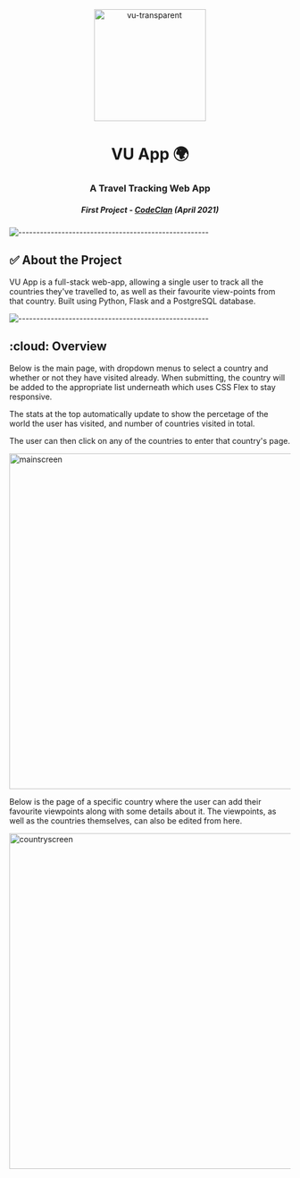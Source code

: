 <div align="center">
  <a href="https://ibb.co/KL5WYs9"><img height="200" width="auto" src="https://i.ibb.co/Sd6B2mK/vu-transparent.png" alt="vu-transparent" border="0"></a>
</div>

<b><h1 align='center'> VU App 🌍 </h1></b>

<h3 align='center'> A Travel Tracking Web App </h3>

<h5 align="center"> First Project - <a href="https://codeclan.com/">CodeClan</a> (April 2021) </h5>

![-----------------------------------------------------](https://raw.githubusercontent.com/andreasbm/readme/master/assets/lines/rainbow.png)

<!-- ABOUT THE PROJECT -->
<h2 id="about-the-project"> ✅ About the Project</h2>

VU App is a full-stack web-app, allowing a single user to track all the countries they've travelled to, as well as their favourite view-points from that country. 
Built using Python, Flask and a PostgreSQL database.

![-----------------------------------------------------](https://raw.githubusercontent.com/andreasbm/readme/master/assets/lines/rainbow.png)

<!-- OVERVIEW -->
<h2 id="overview"> :cloud: Overview</h2>

Below is the main page, with dropdown menus to select a country and whether or not they have visited already. When submitting, the country will be added to the appropriate list underneath which uses CSS Flex to stay responsive.

The stats at the top automatically update to show the percetage of the world the user has visited, and number of countries visited in total. 

The user can then click on any of the countries to enter that country's page.

<img width="600" height="auto" alt="mainscreen" src="https://user-images.githubusercontent.com/76786476/122688131-64f5b280-d212-11eb-8e1a-c0ec03d0b284.png">

Below is the page of a specific country where the user can add their favourite viewpoints along with some details about it. The viewpoints, as well as the countries themselves, can also be edited from here. 

<img width="600" height="auto" alt="countryscreen" src="https://user-images.githubusercontent.com/76786476/122688133-67580c80-d212-11eb-86d6-a4bb7b331842.png">
